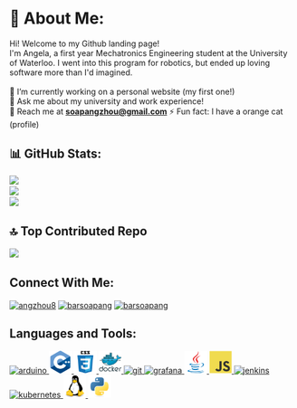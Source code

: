# 💫 About Me:
Hi! Welcome to my Github landing page!<br>
I'm Angela, a first year Mechatronics Engineering student at the University of Waterloo. I went into this program for robotics, but ended up loving software more than I'd imagined.<br><br>
🔭 I’m currently working on a personal website (my first one!)<br>
💬 Ask me about my university and work experience!<br>
💬 Reach me at **soapangzhou@gmail.com**
⚡ Fun fact: I have a orange cat (profile)

## 📊 GitHub Stats:
![](https://github-readme-stats.vercel.app/api?username=barsoapillumi&theme=material-palenight&hide_border=true&include_all_commits=false&count_private=true)<br/>
![](https://nirzak-streak-stats.vercel.app/?user=barsoapillumi&theme=material-palenight&hide_border=true)<br/>
![](https://github-readme-stats.vercel.app/api/top-langs/?username=barsoapillumi&theme=material-palenight&hide_border=true&include_all_commits=false&count_private=true&layout=compact)

## 🔝 Top Contributed Repo
![](https://github-contributor-stats.vercel.app/api?username=barsoapillumi&limit=5&theme=catppuccin_mocha&combine_all_yearly_contributions=true)

## Connect With Me:
<p align="left">
<a href="https://linkedin.com/in/angzhou8" target="blank"><img align="center" src="https://raw.githubusercontent.com/rahuldkjain/github-profile-readme-generator/master/src/images/icons/Social/linked-in-alt.svg" alt="angzhou8" height="30" width="40" /></a>
<a href="https://instagram.com/barsoapang" target="blank"><img align="center" src="https://raw.githubusercontent.com/rahuldkjain/github-profile-readme-generator/master/src/images/icons/Social/instagram.svg" alt="barsoapang" height="30" width="40" /></a>
<a href="https://www.leetcode.com/barsoapang" target="blank"><img align="center" src="https://raw.githubusercontent.com/rahuldkjain/github-profile-readme-generator/master/src/images/icons/Social/leet-code.svg" alt="barsoapang" height="30" width="40" /></a>
</p>

## Languages and Tools:
<p align="left"> <a href="https://www.arduino.cc/" target="_blank" rel="noreferrer"> <img src="https://cdn.worldvectorlogo.com/logos/arduino-1.svg" alt="arduino" width="40" height="40"/> </a> <a href="https://www.w3schools.com/cpp/" target="_blank" rel="noreferrer"> <img src="https://raw.githubusercontent.com/devicons/devicon/master/icons/cplusplus/cplusplus-original.svg" alt="cplusplus" width="40" height="40"/> </a> <a href="https://www.w3schools.com/css/" target="_blank" rel="noreferrer"> <img src="https://raw.githubusercontent.com/devicons/devicon/master/icons/css3/css3-original-wordmark.svg" alt="css3" width="40" height="40"/> </a> <a href="https://www.docker.com/" target="_blank" rel="noreferrer"> <img src="https://raw.githubusercontent.com/devicons/devicon/master/icons/docker/docker-original-wordmark.svg" alt="docker" width="40" height="40"/> </a> <a href="https://git-scm.com/" target="_blank" rel="noreferrer"> <img src="https://www.vectorlogo.zone/logos/git-scm/git-scm-icon.svg" alt="git" width="40" height="40"/> </a> <a href="https://grafana.com" target="_blank" rel="noreferrer"> <img src="https://www.vectorlogo.zone/logos/grafana/grafana-icon.svg" alt="grafana" width="40" height="40"/> </a> <a href="https://www.java.com" target="_blank" rel="noreferrer"> <img src="https://raw.githubusercontent.com/devicons/devicon/master/icons/java/java-original.svg" alt="java" width="40" height="40"/> </a> <a href="https://developer.mozilla.org/en-US/docs/Web/JavaScript" target="_blank" rel="noreferrer"> <img src="https://raw.githubusercontent.com/devicons/devicon/master/icons/javascript/javascript-original.svg" alt="javascript" width="40" height="40"/> </a> <a href="https://www.jenkins.io" target="_blank" rel="noreferrer"> <img src="https://www.vectorlogo.zone/logos/jenkins/jenkins-icon.svg" alt="jenkins" width="40" height="40"/> </a> <a href="https://kubernetes.io" target="_blank" rel="noreferrer"> <img src="https://www.vectorlogo.zone/logos/kubernetes/kubernetes-icon.svg" alt="kubernetes" width="40" height="40"/> </a> <a href="https://www.linux.org/" target="_blank" rel="noreferrer"> <img src="https://raw.githubusercontent.com/devicons/devicon/master/icons/linux/linux-original.svg" alt="linux" width="40" height="40"/> </a> <a href="https://www.python.org" target="_blank" rel="noreferrer"> <img src="https://raw.githubusercontent.com/devicons/devicon/master/icons/python/python-original.svg" alt="python" width="40" height="40"/> </a> </p>
